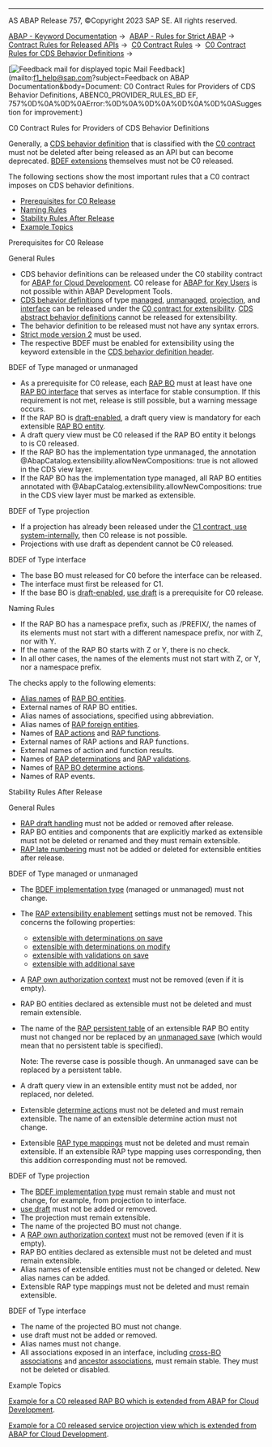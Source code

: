   

* * *

AS ABAP Release 757, ©Copyright 2023 SAP SE. All rights reserved.

[ABAP - Keyword Documentation](https://help.sap.com/doc/abapdocu_757_index_htm/7.57/en-US/abenabap.htm) →  [ABAP - Rules for Strict ABAP](https://help.sap.com/doc/abapdocu_757_index_htm/7.57/en-US/abenabap_strict_rules.htm) →  [Contract Rules for Released APIs](https://help.sap.com/doc/abapdocu_757_index_htm/7.57/en-US/abenrestricted_apis.htm) →  [C0 Contract Rules](https://help.sap.com/doc/abapdocu_757_index_htm/7.57/en-US/abenc0_contract_rules.htm) →  [C0 Contract Rules for CDS Behavior Definitions](https://help.sap.com/doc/abapdocu_757_index_htm/7.57/en-US/abenc0_contract_rules_bdef.htm) → 

 [![](Mail.gif?object=Mail.gif&sap-language=EN "Feedback mail for displayed topic") Mail Feedback](mailto:f1_help@sap.com?subject=Feedback on ABAP Documentation&body=Document: C0 Contract Rules for Providers of CDS Behavior Definitions, ABENC0_PROVIDER_RULES_BD
EF, 757%0D%0A%0D%0AError:%0D%0A%0D%0A%0D%0A%0D%0ASuggestion for improvement:)

C0 Contract Rules for Providers of CDS Behavior Definitions

Generally, a [CDS behavior definition](https://help.sap.com/doc/abapdocu_757_index_htm/7.57/en-US/abencds_behavior_definition_glosry.htm "Glossary Entry") that is classified with the [C0 contract](https://help.sap.com/doc/abapdocu_757_index_htm/7.57/en-US/abenc0_contract_glosry.htm "Glossary Entry") must not be deleted after being released as an API but can become deprecated. [BDEF extensions](https://help.sap.com/doc/abapdocu_757_index_htm/7.57/en-US/abenrap_extension_glosry.htm "Glossary Entry") themselves must not be C0 released.

The following sections show the most important rules that a C0 contract imposes on CDS behavior definitions.

-   [Prerequisites for C0 Release](#@@ITOC@@ABENC0_PROVIDER_RULES_BDEF_1)
-   [Naming Rules](#@@ITOC@@ABENC0_PROVIDER_RULES_BDEF_2)
-   [Stability Rules After Release](#@@ITOC@@ABENC0_PROVIDER_RULES_BDEF_3)
-   [Example Topics](#@@ITOC@@ABENC0_PROVIDER_RULES_BDEF_4)

Prerequisites for C0 Release   

General Rules

-   CDS behavior definitions can be released under the C0 stability contract for [ABAP for Cloud Development](https://help.sap.com/doc/abapdocu_757_index_htm/7.57/en-US/abenabap_for_sap_cloud_glosry.htm "Glossary Entry"). C0 release for [ABAP for Key Users](https://help.sap.com/doc/abapdocu_757_index_htm/7.57/en-US/abenabap_for_key_users_glosry.htm "Glossary Entry") is not possible within ABAP Development Tools.
-   [CDS behavior definitions](https://help.sap.com/doc/abapdocu_757_index_htm/7.57/en-US/abencds_behavior_definition_glosry.htm "Glossary Entry") of type [managed](https://help.sap.com/doc/abapdocu_757_index_htm/7.57/en-US/abenmanaged_rap_bo_glosry.htm "Glossary Entry"), [unmanaged](https://help.sap.com/doc/abapdocu_757_index_htm/7.57/en-US/abenunmanaged_rap_bo_glosry.htm "Glossary Entry"), [projection](https://help.sap.com/doc/abapdocu_757_index_htm/7.57/en-US/abenrap_projection_bo_glosry.htm "Glossary Entry"), and [interface](https://help.sap.com/doc/abapdocu_757_index_htm/7.57/en-US/abencds_interface_bdef_glosry.htm "Glossary Entry") can be released under the [C0 contract for extensibility](https://help.sap.com/doc/abapdocu_757_index_htm/7.57/en-US/abenc0_contract_glosry.htm "Glossary Entry"). [CDS abstract behavior definitions](https://help.sap.com/doc/abapdocu_757_index_htm/7.57/en-US/abencds_abstract_bdef_glosry.htm "Glossary Entry") cannot be released for extensibility.
-   The behavior definition to be released must not have any syntax errors.
-   [Strict mode version 2](https://help.sap.com/doc/abapdocu_757_index_htm/7.57/en-US/abenbdl_strict_2.htm) must be used.
-   The respective BDEF must be enabled for extensibility using the keyword extensible in the [CDS behavior definition header](https://help.sap.com/doc/abapdocu_757_index_htm/7.57/en-US/abencds_bdef_header_glosry.htm "Glossary Entry").

BDEF of Type managed or unmanaged

-   As a prerequisite for C0 release, each [RAP BO](https://help.sap.com/doc/abapdocu_757_index_htm/7.57/en-US/abenrap_bo_glosry.htm "Glossary Entry") must at least have one [RAP BO interface](https://help.sap.com/doc/abapdocu_757_index_htm/7.57/en-US/abenrap_bo_interface_glosry.htm "Glossary Entry") that serves as interface for stable consumption. If this requirement is not met, release is still possible, but a warning message occurs.
-   If the RAP BO is [draft-enabled](https://help.sap.com/doc/abapdocu_757_index_htm/7.57/en-US/abenrap_draft_handling_glosry.htm "Glossary Entry"), a draft query view is mandatory for each extensible [RAP BO entity](https://help.sap.com/doc/abapdocu_757_index_htm/7.57/en-US/abenrap_bo_entity_glosry.htm "Glossary Entry").
-   A draft query view must be C0 released if the RAP BO entity it belongs to is C0 released.
-   If the RAP BO has the implementation type unmanaged, the annotation @AbapCatalog.extensibility.allowNewCompositions: true is not allowed in the CDS view layer.
-   If the RAP BO has the implementation type managed, all RAP BO entities annotated with @AbapCatalog.extensibility.allowNewCompositions: true in the CDS view layer must be marked as extensible.

BDEF of Type projection

-   If a projection has already been released under the [C1 contract, use system-internally](https://help.sap.com/doc/abapdocu_757_index_htm/7.57/en-US/abenc1_contract_glosry.htm "Glossary Entry"), then C0 release is not possible.
-   Projections with use draft as dependent cannot be C0 released.

BDEF of Type interface

-   The base BO must released for C0 before the interface can be released.
-   The interface must first be released for C1.
-   If the base BO is [draft-enabled](https://help.sap.com/doc/abapdocu_757_index_htm/7.57/en-US/abenrap_draft_handling_glosry.htm "Glossary Entry"), [use draft](https://help.sap.com/doc/abapdocu_757_index_htm/7.57/en-US/abenbdl_body_interface.htm) is a prerequisite for C0 release.

Naming Rules   

-   If the RAP BO has a namespace prefix, such as /PREFIX/, the names of its elements must not start with a different namespace prefix, nor with Z, nor with Y.
-   If the name of the RAP BO starts with Z or Y, there is no check.
-   In all other cases, the names of the elements must not start with Z, or Y, nor a namespace prefix.

The checks apply to the following elements:

-   [Alias names](https://help.sap.com/doc/abapdocu_757_index_htm/7.57/en-US/abenalias_glosry.htm "Glossary Entry") of [RAP BO entities](https://help.sap.com/doc/abapdocu_757_index_htm/7.57/en-US/abenrap_bo_entity_glosry.htm "Glossary Entry").
-   External names of RAP BO entities.
-   Alias names of associations, specified using abbreviation.
-   Alias names of [RAP foreign entities](https://help.sap.com/doc/abapdocu_757_index_htm/7.57/en-US/abenrap_foreign_entity_glosry.htm "Glossary Entry").
-   Names of [RAP actions](https://help.sap.com/doc/abapdocu_757_index_htm/7.57/en-US/abenrap_action_glosry.htm "Glossary Entry") and [RAP functions](https://help.sap.com/doc/abapdocu_757_index_htm/7.57/en-US/abenrap_function_glosry.htm "Glossary Entry").
-   External names of RAP actions and RAP functions.
-   External names of action and function results.
-   Names of [RAP determinations](https://help.sap.com/doc/abapdocu_757_index_htm/7.57/en-US/abenrap_determination_glosry.htm "Glossary Entry") and [RAP validations](https://help.sap.com/doc/abapdocu_757_index_htm/7.57/en-US/abenrap_validation_glosry.htm "Glossary Entry").
-   Names of [RAP BO determine actions](https://help.sap.com/doc/abapdocu_757_index_htm/7.57/en-US/abenrap_bo_det_action_glosry.htm "Glossary Entry").
-   Names of RAP events.

Stability Rules After Release   

General Rules

-   [RAP draft handling](https://help.sap.com/doc/abapdocu_757_index_htm/7.57/en-US/abenrap_draft_handling_glosry.htm "Glossary Entry") must not be added or removed after release.
-   RAP BO entities and components that are explicitly marked as extensible must not be deleted or renamed and they must remain extensible.
-   [RAP late numbering](https://help.sap.com/doc/abapdocu_757_index_htm/7.57/en-US/abenrap_late_numbering_glosry.htm "Glossary Entry") must not be added or deleted for extensible entities after release.

BDEF of Type managed or unmanaged

-   The [BDEF implementation type](https://help.sap.com/doc/abapdocu_757_index_htm/7.57/en-US/abencds_bdef_impl_type_glosry.htm "Glossary Entry") (managed or unmanaged) must not change.
-   The [RAP extensibility enablement](https://help.sap.com/doc/abapdocu_757_index_htm/7.57/en-US/abenrap_ext_enablement_glosry.htm "Glossary Entry") settings must not be removed. This concerns the following properties:
    -   [extensible with determinations on save](https://help.sap.com/doc/abapdocu_757_index_htm/7.57/en-US/abenbdl_extensibility_enabling_m_u.htm)
    -   [extensible with determinations on modify](https://help.sap.com/doc/abapdocu_757_index_htm/7.57/en-US/abenbdl_extensibility_enabling_m_u.htm)
    -   [extensible with validations on save](https://help.sap.com/doc/abapdocu_757_index_htm/7.57/en-US/abenbdl_extensibility_enabling_m_u.htm)
    -   [extensible with additional save](https://help.sap.com/doc/abapdocu_757_index_htm/7.57/en-US/abenbdl_extensibility_enabling_m_u.htm)
-   A [RAP own authorization context](https://help.sap.com/doc/abapdocu_757_index_htm/7.57/en-US/abencds_own_ac_glosry.htm "Glossary Entry") must not be removed (even if it is empty).
-   RAP BO entities declared as extensible must not be deleted and must remain extensible.
-   The name of the [RAP persistent table](https://help.sap.com/doc/abapdocu_757_index_htm/7.57/en-US/abenrap_persistent_table_glosry.htm "Glossary Entry") of an extensible RAP BO entity must not changed nor be replaced by an [unmanaged save](https://help.sap.com/doc/abapdocu_757_index_htm/7.57/en-US/abenrap_unman_save_glosry.htm "Glossary Entry") (which would mean that no persistent table is specified).
    
    Note: The reverse case is possible though. An unmanaged save can be replaced by a persistent table.
    
-   A draft query view in an extensible entity must not be added, nor replaced, nor deleted.
-   Extensible [determine actions](https://help.sap.com/doc/abapdocu_757_index_htm/7.57/en-US/abenrap_bo_det_action_glosry.htm "Glossary Entry") must not be deleted and must remain extensible. The name of an extensible determine action must not change.
-   Extensible [RAP type mappings](https://help.sap.com/doc/abapdocu_757_index_htm/7.57/en-US/abenrap_type_mapping_glosry.htm "Glossary Entry") must not be deleted and must remain extensible. If an extensible RAP type mapping uses corresponding, then this addition corresponding must not be removed.

BDEF of Type projection

-   The [BDEF implementation type](https://help.sap.com/doc/abapdocu_757_index_htm/7.57/en-US/abencds_bdef_impl_type_glosry.htm "Glossary Entry") must remain stable and must not change, for example, from projection to interface.
-   [use draft](https://help.sap.com/doc/abapdocu_757_index_htm/7.57/en-US/abenbdl_bdef_projection_header.htm) must not be added or removed.
-   The projection must remain extensible.
-   The name of the projected BO must not change.
-   A [RAP own authorization context](https://help.sap.com/doc/abapdocu_757_index_htm/7.57/en-US/abencds_own_ac_glosry.htm "Glossary Entry") must not be removed (even if it is empty).
-   RAP BO entities declared as extensible must not be deleted and must remain extensible.
-   Alias names of extensible entities must not be changed or deleted. New alias names can be added.
-   Extensible RAP type mappings must not be deleted and must remain extensible.

BDEF of Type interface

-   The name of the projected BO must not change.
-   use draft must not be added or removed.
-   Alias names must not change.
-   All associations exposed in an interface, including [cross-BO associations](https://help.sap.com/doc/abapdocu_757_index_htm/7.57/en-US/abencds_cross_bo_assoc_glosry.htm "Glossary Entry") and [ancestor associations](https://help.sap.com/doc/abapdocu_757_index_htm/7.57/en-US/abenbdl_ancestor_ext.htm), must remain stable. They must not be deleted or disabled.

Example Topics   

[Example for a C0 released RAP BO which is extended from ABAP for Cloud Development](https://help.sap.com/doc/abapdocu_757_index_htm/7.57/en-US/abenc0_demo_rap_bo.htm).

[Example for a C0 released service projection view which is extended from ABAP for Cloud Development](https://help.sap.com/doc/abapdocu_757_index_htm/7.57/en-US/abenc0_demo_service_proj.htm).